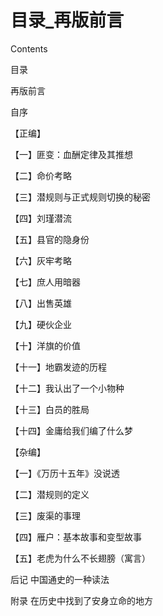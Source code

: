 # 目录_再版前言

Contents

目录

再版前言

自序

【正编】

【一】匪变：血酬定律及其推想

【二】命价考略

【三】潜规则与正式规则切换的秘密

【四】刘瑾潜流

【五】县官的隐身份

【六】灰牢考略

【七】庶人用暗器

【八】出售英雄

【九】硬伙企业

【十】洋旗的价值

【十一】地霸发迹的历程

【十二】我认出了一个小物种

【十三】白员的胜局

【十四】金庸给我们编了什么梦

【杂编】

【一】《万历十五年》没说透

【二】潜规则的定义

【三】废渠的事理

【四】雁户：基本故事和变型故事

【五】老虎为什么不长翅膀（寓言）

后记 中国通史的一种读法

附录 在历史中找到了安身立命的地方